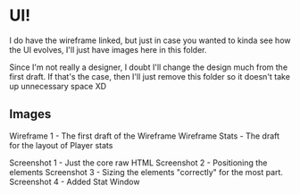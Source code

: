 # UI!

I do have the wireframe linked, but just in case you wanted to kinda see how the UI evolves, I'll just have images here in this folder.

Since I'm not really a designer, I doubt I'll change the design much from the first draft. If that's the case, then I'll just remove this folder so it doesn't take up unnecessary space XD

## Images

Wireframe 1 - The first draft of the Wireframe
Wireframe Stats - The draft for the layout of Player stats

Screenshot 1 - Just the core raw HTML
Screenshot 2 - Positioning the elements
Screenshot 3 - Sizing the elements "correctly" for the most part.
Screenshot 4 - Added Stat Window
